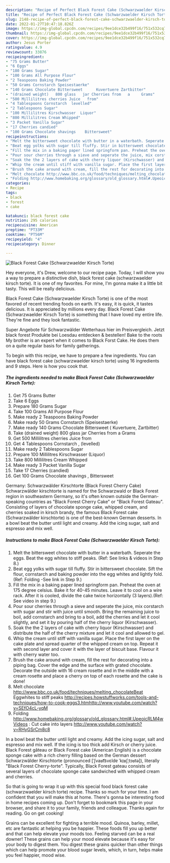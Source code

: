 ```yaml
---
description: "Recipe of Perfect Black Forest Cake (Schwarzwaelder Kirsch Torte)"
title: "Recipe of Perfect Black Forest Cake (Schwarzwaelder Kirsch Torte)"
slug: 2148-recipe-of-perfect-black-forest-cake-schwarzwaelder-kirsch-torte
date: 2022-01-27T10:47:18.826Z
image: https://img-global.cpcdn.com/recipes/9ee1dce32b499f16/751x532cq70/black-forest-cake-schwarzwaelder-kirsch-torte-recipe-main-photo.jpg
thumbnail: https://img-global.cpcdn.com/recipes/9ee1dce32b499f16/751x532cq70/black-forest-cake-schwarzwaelder-kirsch-torte-recipe-main-photo.jpg
cover: https://img-global.cpcdn.com/recipes/9ee1dce32b499f16/751x532cq70/black-forest-cake-schwarzwaelder-kirsch-torte-recipe-main-photo.jpg
author: Jesus Porter
ratingvalue: 4.9
reviewcount: 33876
recipeingredient:
- "75 Grams Butter"
- "6 Eggs"
- "180 Grams Sugar"
- "100 Grams All Purpose Flour"
- "2 Teaspoons Baking Powder"
- "50 Grams Cornstarch Speisestaerke"
- "140 Grams Chocolate Bittersweet      Kuvertuere Zartbitter"
- "(drained weight)   800 glass   jar Cherries from   a     Grams"
- "500 Millilitres cherries Juice   from"
- "4 Tablespoons Cornstarch  levelled"
- "2 Tablespoons Sugar"
- "100 Millilitres Kirschwasser  Liquor"
- "800 Millilitres Cream Whipped"
- "3 Packet Vanilla Sugar"
- "17 Cherries candied"
- "100 Grams Chocolate shavings    Bittersweet"
recipeinstructions:
- "Melt the bittersweet chocolate with butter in a waterbath. Seperate the eggs. Beat the egg whites to stiff peaks. (Ref: See links &amp; videos in Step 8.)"
- "Beat egg yolks with sugar till fluffy. Stir in bittersweet chocolate. Sift the flour, cornstarch and baking powder into the egg whites and lightly fold.(Ref: Folding -See link in Step 9.)"
- "Fill the mix in a baking paper lined springform pan. Preheat the oven at 175 degree celsius. Bake it for 40-45 minutes. Leave it to cool on a wire rack. After it is cooled, divide the cake twice horizontally (3 layers).(Ref: See video in step 9.)"
- "Pour sour cherries through a sieve and seperate the juice, mix corstarch with sugar and stir with juice until smooth. Bring the remaining juice to boil, add cornstarch and bring to a boil, add the cherries and let it cool slightly, and set it by pouring half of the cherry liquor (Kirschwasser)."
- "Soak the the 2 layers of cake with cherry liquor (Kirschwasser) and distribute the half of the cherry mixture and let it cool and allowed to gel."
- "Whip the cream until stiff with vanilla sugar. Place the first layer on the cake plate and spread quarter of the whipped cream on top. Repeat it with second layer and cover it with the layer of biscuit base. Flavour it with cherry water too."
- "Brush the cake around with cream, fill the rest for decorating into a piping bag. Cover the edge and the surface with grated chocolate. Decorate the outside with 16 cream rosette and in the middle with a cream rosette and place a cherry on top of each rosette and the cake is done!"
- "Melt chocolate http://www.bbc.co.uk/food/techniques/melting_chocolateBeat Eggwhites to stiff peaks http://recipes.howstuffworks.com/tools-and-techniques/how-to-cook-eggs3.htmhttp://www.youtube.com/watch?v=SEfO4cL-yqM"
- "Folding http://www.homebaking.org/glossary/old_glossary.html#.UpeoicRLM4wVideos : Cut cake into layers http://www.youtube.com/watch?v=RHyGSrCm8c8"
categories:
- Recipe
tags:
- black
- forest
- cake

katakunci: black forest cake 
nutrition: 295 calories
recipecuisine: American
preptime: "PT33M"
cooktime: "PT56M"
recipeyield: "4"
recipecategory: Dinner

---
```



![Black Forest Cake (Schwarzwaelder Kirsch Torte)](https://img-global.cpcdn.com/recipes/9ee1dce32b499f16/751x532cq70/black-forest-cake-schwarzwaelder-kirsch-torte-recipe-main-photo.jpg)

Hey everyone, it's Drew, welcome to our recipe page. Today, I will show you a way to prepare a distinctive dish, black forest cake (schwarzwaelder kirsch torte). It is one of my favorites. For mine, I'm gonna make it a little bit tasty. This will be really delicious.

Black Forest Cake (Schwarzwaelder Kirsch Torte) is one of the most favored of recent trending foods on earth. It's easy, it is quick, it tastes delicious. It is appreciated by millions every day. Black Forest Cake (Schwarzwaelder Kirsch Torte) is something that I have loved my entire life. They're fine and they look fantastic.

Super Angebote für Schwarzwälder Wetterhaus hier im Preisvergleich. Jetzt black forest Produkte bei Loesdau entdecken &amp; bestellen! Bake to the roots My brother is an expert when it comes to Black Forst Cake. He does them on a quite regular basis for family gatherings.


To begin with this recipe, we have to prepare a few ingredients. You can have black forest cake (schwarzwaelder kirsch torte) using 16 ingredients and 9 steps. Here is how you cook that.

<!--inarticleads1-->

##### The ingredients needed to make Black Forest Cake (Schwarzwaelder Kirsch Torte):

1. Get 75 Grams Butter
1. Take 6 Eggs
1. Prepare 180 Grams Sugar
1. Take 100 Grams All Purpose Flour
1. Make ready 2 Teaspoons Baking Powder
1. Make ready 50 Grams Cornstarch (Speisestaerke)
1. Make ready 140 Grams Chocolate Bittersweet     ( Kuvertuere, Zartbitter)
1. Take (drained weight)   800 glass   jar Cherries from   a     Grams
1. Get 500 Millilitres cherries Juice   from
1. Get 4 Tablespoons Cornstarch , (levelled)
1. Make ready 2 Tablespoons Sugar
1. Prepare 100 Millilitres Kirschwasser  (Liquor)
1. Take 800 Millilitres Cream Whipped
1. Make ready 3 Packet Vanilla Sugar
1. Take 17 Cherries (candied)
1. Get 100 Grams Chocolate shavings  ,  Bittersweet


Germany: Schwarzwälder Kirschtorte (Black Forest Cherry Cake) Schwarzwälder kirschtorte is named for the Schwarzwald or Black Forest region in southeastern Germany, so it&#39;s often known outside the German-speaking countries as &#34;Black Forest Cherry Cake&#34; or &#34;Black Forest Gateau&#34;. Consisting of layers of chocolate sponge cake, whipped cream, and cherries soaked in kirsch brandy, the famous Black Forest cake (Schwarzwälder kirschtorte) is one of the best-known German desserts. In a bowl beat the butter until light and creamy. Add the icing sugar, salt and espresso and mix well. 

<!--inarticleads2-->

##### Instructions to make Black Forest Cake (Schwarzwaelder Kirsch Torte):

1. Melt the bittersweet chocolate with butter in a waterbath. Seperate the eggs. Beat the egg whites to stiff peaks. (Ref: See links &amp; videos in Step 8.)
1. Beat egg yolks with sugar till fluffy. Stir in bittersweet chocolate. Sift the flour, cornstarch and baking powder into the egg whites and lightly fold.(Ref: Folding -See link in Step 9.)
1. Fill the mix in a baking paper lined springform pan. Preheat the oven at 175 degree celsius. Bake it for 40-45 minutes. Leave it to cool on a wire rack. After it is cooled, divide the cake twice horizontally (3 layers).(Ref: See video in step 9.)
1. Pour sour cherries through a sieve and seperate the juice, mix corstarch with sugar and stir with juice until smooth. Bring the remaining juice to boil, add cornstarch and bring to a boil, add the cherries and let it cool slightly, and set it by pouring half of the cherry liquor (Kirschwasser).
1. Soak the the 2 layers of cake with cherry liquor (Kirschwasser) and distribute the half of the cherry mixture and let it cool and allowed to gel.
1. Whip the cream until stiff with vanilla sugar. Place the first layer on the cake plate and spread quarter of the whipped cream on top. Repeat it with second layer and cover it with the layer of biscuit base. Flavour it with cherry water too.
1. Brush the cake around with cream, fill the rest for decorating into a piping bag. Cover the edge and the surface with grated chocolate. Decorate the outside with 16 cream rosette and in the middle with a cream rosette and place a cherry on top of each rosette and the cake is done!
1. Melt chocolate http://www.bbc.co.uk/food/techniques/melting_chocolateBeat Eggwhites to stiff peaks http://recipes.howstuffworks.com/tools-and-techniques/how-to-cook-eggs3.htmhttp://www.youtube.com/watch?v=SEfO4cL-yqM
1. Folding http://www.homebaking.org/glossary/old_glossary.html#.UpeoicRLM4wVideos : Cut cake into layers http://www.youtube.com/watch?v=RHyGSrCm8c8


In a bowl beat the butter until light and creamy. Add the icing sugar, salt and espresso and mix well. If the icing is too thick add Kirsch or cherry juice. Black Forest gâteau or Black Forest cake (American English) is a chocolate sponge cake with a rich cherry filling based on the German dessert Schwarzwälder Kirschtorte (pronounced [ˈʃvaʁt͡svɛldɐ ˈkɪʁʃˌtɔʁtə]), literally &#34;Black Forest Cherry-torte&#34;. Typically, Black Forest gateau consists of several layers of chocolate sponge cake sandwiched with whipped cream and cherries. 

So that is going to wrap it up with this special food black forest cake (schwarzwaelder kirsch torte) recipe. Thanks so much for your time. I am confident that you will make this at home. There's gonna be interesting food in home recipes coming up. Don't forget to bookmark this page in your browser, and share it to your family, friends and colleague. Thanks again for reading. Go on get cooking!

Grains can be excellent for fighting a terrible mood. Quinoa, barley, millet, etc are fantastic at helping you be happier. These foods fill you up better and that can help elevate your moods too. Feeling starved can be a real downer! These grains can help your mood elevate because it's easy for your body to digest them. You digest these grains quicker than other things which can help promote your blood sugar levels, which, in turn, helps make you feel happier, mood wise.
